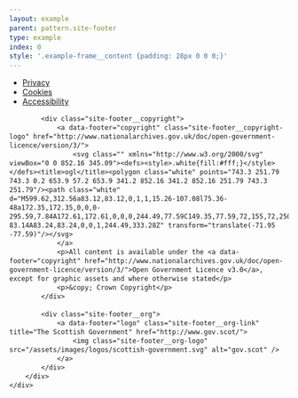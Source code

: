 ```yaml
---
layout: example
parent: pattern.site-footer
type: example
index: 0
style: '.example-frame__content {padding: 28px 0 0 0;}'
---
```


<footer class="site-footer">
    <div class="wrapper">
        <div class="site-footer__content">
            <ul class="site-footer__site-items">
                <li class="site-items__item">
                    <a data-footer="link" href="#">Privacy</a>
                </li>
                <li class="site-items__item">
                    <a data-footer="link" href="#">Cookies</a>
                </li>
                <li class="site-items__item">
                    <a data-footer="link" href="#">Accessibility</a>
                </li>
            </ul>

            <div class="site-footer__copyright">
                <a data-footer="copyright" class="site-footer__copyright-logo" href="http://www.nationalarchives.gov.uk/doc/open-government-licence/version/3/">
                    <svg class="" xmlns="http://www.w3.org/2000/svg" viewBox="0 0 852.16 345.09"><defs><style>.white{fill:#fff;}</style></defs><title>ogl</title><polygon class="white" points="743.3 251.79 743.3 0.2 653.9 57.2 653.9 341.2 852.16 341.2 852.16 251.79 743.3 251.79"/><path class="white" d="M599.62,312.56a83.12,83.12,0,1,1,15.26-107.08l75.36-48a172.35,172.35,0,0,0-295.59,7.84A172.61,172.61,0,0,0,244.49,77.59C149.35,77.59,72,155,72,250.14s77.4,172.54,172.54,172.54A172.6,172.6,0,0,0,394.65,335a172.29,172.29,0,0,0,263.9,44.78l34.25,39.07h5.33V264H557ZM244.49,333.28a83.14,83.14,0,1,1,83.14-83.14A83.24,83.24,0,0,1,244.49,333.28Z" transform="translate(-71.95 -77.59)"/></svg>
                </a>
                <p>All content is available under the <a data-footer="copyright" href="http://www.nationalarchives.gov.uk/doc/open-government-licence/version/3/">Open Government Licence v3.0</a>, except for graphic assets and where otherwise stated</p>
                <p>&copy; Crown Copyright</p>
            </div>

            <div class="site-footer__org">
                <a data-footer="logo" class="site-footer__org-link" title="The Scottish Government" href="http://www.gov.scot/">
                    <img class="site-footer__org-logo" src="/assets/images/logos/scottish-government.svg" alt="gov.scot" />
                </a>
            </div>
        </div>
    </div>
</footer>
